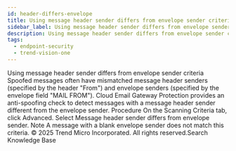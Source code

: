```yaml
---
id: header-differs-envelope
title: Using message header sender differs from envelope sender criteria
sidebar_label: Using message header sender differs from envelope sender criteria
description: Using message header sender differs from envelope sender criteria
tags:
  - endpoint-security
  - trend-vision-one
---
```


 Using message header sender differs from envelope sender criteria Spoofed messages often have mismatched message header senders (specified by the header "From") and envelope senders (specified by the envelope field "MAIL FROM"). Cloud Email Gateway Protection provides an anti-spoofing check to detect messages with a message header sender different from the envelope sender. Procedure On the Scanning Criteria tab, click Advanced. Select Message header sender differs from envelope sender. Note A message with a blank envelope sender does not match this criteria. © 2025 Trend Micro Incorporated. All rights reserved.Search Knowledge Base
